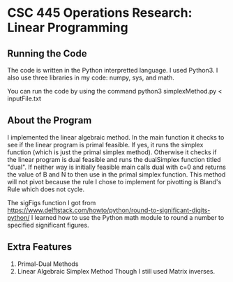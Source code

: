 # CSC 445 Operations Research: Linear Programming

## Running the Code
The code is written in the Python interpretted language. I used Python3. I also use three libraries in my code: numpy, sys, and math.

You can run the code by using the command python3 simplexMethod.py < inputFile.txt

## About the Program
I implemented the linear algebraic method. In the main function it checks to see if the linear program is primal feasible. If yes, it runs the simplex function (which is just the primal simplex method). Otherwise it checks if the linear program is dual feasible and runs the dualSimplex function titled "dual". If neither way is initially feasible main calls dual with c=0 and returns the value of B and N to then use in the primal simplex function. This method will not pivot because the rule I chose to implement for pivotting is Bland's Rule which does not cycle.

The sigFigs function I got from https://www.delftstack.com/howto/python/round-to-significant-digits-python/ I learned how to use the Python math module to round a number to specified significant figures.

## Extra Features
1. Primal-Dual Methods
2. Linear Algebraic Simplex Method
    Though I still used Matrix inverses.